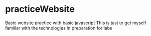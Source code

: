 # practiceWebsite
Basic website practice with basic javascript
This is just to get myself familiar with the technologies in preparation for labs

